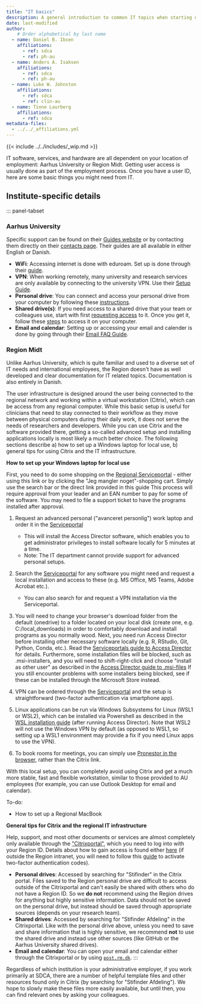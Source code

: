 ```yaml
---
title: "IT basics"
description: A general introduction to common IT topics when starting out.
date: last-modified
author:
    # Order alphabetical by last name
  - name: Daniel B. Ibsen
    affiliations: 
      - ref: sdca
      - ref: ph-au
  - name: Anders A. Isaksen
    affiliations: 
      - ref: sdca
      - ref: ph-au
  - name: Luke W. Johnston
    affiliations:
      - ref: sdca
      - ref: clin-au
  - name: Tinne Laurberg
    affiliations: 
      - ref: sdca
metadata-files: 
  - ../../_affiliations.yml
---
```


{{< include ../../includes/_wip.md >}}

IT software, services, and hardware are all dependent on your location
of employment: Aarhus University or Region Midt. Getting user access is
usually done as part of the employment process. Once you have a user ID,
here are some basic things you might need from IT.

## Institute-specific details

::: panel-tabset
### Aarhus University

Specific support can be found on their [Guides
website](https://medarbejdere.au.dk/en/administration/it/guides) or by
contacting them directly on their [contacts
page](https://medarbejdere.au.dk/en/administration/it/main-academic-areas/he-it-support/).
Their guides are all available in either English or Danish.

-   **WiFi**: Accessing internet is done with eduroam. Set up is done
    through their [guide](https://eduroam.au.dk/en/).
-   **VPN**: When working remotely, many university and research
    services are only available by connecting to the university VPN. Use
    their [Setup
    Guide](https://medarbejdere.au.dk/en/administration/it/guides/network/vpn-remoteaudk).
-   **Personal drive**: You can connect and access your personal drive
    from your computer by following these
    [instructions](https://medarbejdere.au.dk/en/administration/it/guides/datastorage/personal-folder-access/).
-   **Shared drive(s)**: If you need access to a shared drive that your
    team or colleagues use, start with first [requesting
    access](https://medarbejdere.au.dk/en/administration/it/guides/datastorage/access-to-shared-folder)
    to it. Once you get it, follow these
    [steps](https://medarbejdere.au.dk/en/administration/it/guides/datastorage/how-to-access-a-shared-folder)
    to access it on your computer.
-   **Email and calendar**: Setting up or accessing your email and
    calender is done by going through their [Email FAQ
    Guide](https://medarbejdere.au.dk/en/administration/it/guides/mail/faq-mail).

### Region Midt

Unlike Aarhus University, which is quite familiar and used to a diverse
set of IT needs and international employees, the Region doesn't have as
well developed and clear documentation for IT related topics. Documentation is also entirely in Danish.

The user infrastructure is designed around the user being connected to the regional network and working within a virtual workstation (Citrix), which can be access from any regional computer. While this basic setup is useful for clinicians that need to stay connected to their workflow as they move between physical computers during their daily work, it does not serve the needs of researchers and developers. While you can use Citrix and the software provided there, getting a so-called advanced setup and installing applications locally is most likely a much better choice. The following sections describe a) how to set up a Windows laptop for local use, b) general tips for using Citrix and the IT infrastructure.

**How to set up your Windows laptop for local use**

First, you need to do some shopping on the [Regional Serviceportal](https://regionmidtjylland.service-now.com/rmsp?id=rmsp_sc_category&sys_id=5cc7a91d8747b450d195ecec3fbb3555) - either using this link or by clicking the "Jeg mangler noget"-shopping cart. Simply use the search bar or the direct link provided in this guide This process will require approval from your leader and an EAN number to pay for some of the software. You may need to file a support ticket to have the programs installed after approval.

1. Request an advanced personal ("avanceret personlig") work laptop and order it in the [Serviceportal](https://regionmidtjylland.service-now.com/rmsp?id=rmsp_sc_cat_item_guide&sys_id=389e1446db7b3b009ec79532ca9619cc&sysparm_category=5cc7a91d8747b450d195ecec3fbb3555)
    - This will install the Access Director software, which enables you to get administrator privileges to install software locally for 5 minutes at a time.
    - Note: The IT department cannot provide support for advanced personal setups.
  
2. Search the [Serviceportal](https://regionmidtjylland.service-now.com/rmsp?id=rmsp_sc_category&sys_id=5cc7a91d8747b450d195ecec3fbb3555) for any software you might need and request a local installation and access to these (e.g. MS Office, MS Teams, Adobe Acrobat etc.).
    - You can also search for and request a VPN installation via the Serviceportal.

3. You will need to change your browser's download folder from the default (onedrive) to a folder located on your local disk (create one, e.g. C:/local_downloads) in order to comfortably download and install programs as you normally wood. Next, you need run Access Director before installing other necessary software locally (e.g. R, RStudio, Git, Python, Conda, etc.). Read the [Serviceportals guide to Access Director](https://regionmidtjylland.service-now.com/kb?id=kb_article_view&sysparm_article=KB0014890) for details.  Furthermore, some installation files will be blocked, such as .msi-installers, and you will need to shift-right-click and choose "install as other user" as described in the [Access Director guide to .msi-files](https://regionmidtjylland.service-now.com/kb?id=kb_article_view&sysparm_article=KB0014890)
If you still encounter problems with some installers being blocked, see if these can be installed through the Microsoft Store instead.

4. VPN can be ordered through the [Serviceportal](https://regionmidtjylland.service-now.com/rmsp?id=rmsp_sc_cat_item&sys_id=3b7b0709dbd613c09e1bf7671d961939&sysparm_category=70db0bb7db48034037f2ff461d9619e2) and the setup is straightforward (two-factor authentication via smartphone app).

5. Linux applications can be run via Windows Subsystems for Linux (WSL1 or WSL2), which can be installed via Powershell as described in the [WSL installation guide](https://learn.microsoft.com/en-us/windows/wsl/install) (after running Access Director). Note that WSL2 will not use the Windows VPN by default (as opposed to WSL1, so setting up a WSL1 environment may provide a fix if you need Linux apps to use the VPN).

6. To book rooms for meetings, you can simply use [Pronestor in the browser](http://lokaler.rm.dk/), rather than the Citrix link.

With this local setup, you can completely avoid using Citrix and get a much more stable, fast and flexible workstation, similar to those provided to AU employees (for example, you can use Outlook Desktop for email and calendar).

 To-do:
 
 - How to set up a Regional MacBook

  


**General tips for Citrix and the regional IT infrastructure**

Help, support, and most other
documents or services are almost completely only available through the
["Citrixportal"](https://citrixportal.rm.dk), which you need to log into
with your Region ID. Details about how to gain access is found either
[here](https://www.rm.dk/om-os/organisation/hjemmearbejde---for-medarbejdere/vejledning-til-fjernadgang-pa-sms/)
(if outside the Region intranet, you will need to follow this
[guide](https://www.rm.dk/om-os/organisation/hjemmearbejde---for-medarbejdere/vejledning-til-fjernadgang-pa-sms/)
to activate two-factor authentication codes).

-   **Personal drives**: Accessed by searching for "Stifinder" in the
    Citrix portal. Files saved to the Region personal drive are
    difficult to access outside of the Citrixportal and can't easily be
    shared with others who do not have a Region ID. So we **do not**
    recommend using the Region drives for anything but highly sensitive
    information. Data should not be saved on the personal drive, but
    instead should be saved through appropriate sources (depends on your
    research team).
-   **Shared drives**: Accessed by searching for "Stifinder Afdeling" in
    the Citrixportal. Like with the personal drive above, unless you
    need to save and share information that is highly sensitive, we
    recommend **not** to use the shared drive and instead use other
    sources (like GitHub or the Aarhus University shared drives).
-   **Email and calendar**: You can open your email and calendar either
    through the Citrixportal or by using
    [`post.rm.dk`](https://post.rm.dk/).
:::

Regardless of which institution is your administrative employer, if you
work primarily at SDCA, there are a number of helpful template files and
other resources found only in Citrix (by searching for "Stifinder
Afdeling"). We hope to slowly make these files more easily available,
but until then, you can find relevant ones by asking your colleagues.
